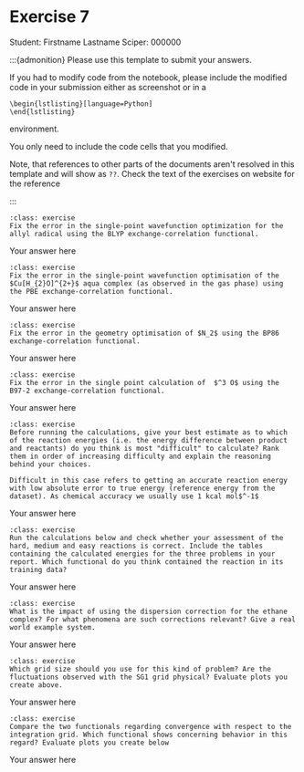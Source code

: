 # Exercise 7

Student:  Firstname Lastname    Sciper: 000000

:::{admonition} Please use this template to submit your answers. 

If you had to modify code from the notebook, please include the modified code in your submission either as screenshot or in a 

```
\begin{lstlisting}[language=Python]
\end{lstlisting}
```


environment. 

You only need to include the code cells that you modified.

Note, that references to other parts of the documents aren't resolved in this template and will show as `??`. Check the text of the exercises on website for the reference

:::

```{admonition} Exercise 1
:class: exercise
Fix the error in the single-point wavefunction optimization for the allyl radical using the BLYP exchange-correlation functional.
```

Your answer here

```{admonition} Exercise 2
:class: exercise
Fix the error in the single-point wavefunction optimisation of the $Cu[H_{2}O]^{2+}$ aqua complex (as observed in the gas phase) using the PBE exchange-correlation functional.
```

Your answer here

```{admonition} Exercise 3
:class: exercise
Fix the error in the geometry optimisation of $N_2$ using the BP86 exchange-correlation functional.
```

Your answer here

```{admonition} Exercise 4
:class: exercise
Fix the error in the single point calculation of  $^3 O$ using the B97-2 exchange-correlation functional.
```

Your answer here

```{admonition} Exercise 5
:class: exercise
Before running the calculations, give your best estimate as to which of the reaction energies (i.e. the energy difference between product and reactants) do you think is most "difficult" to calculate? Rank them in order of increasing difficulty and explain the reasoning behind your choices. 

Difficult in this case refers to getting an accurate reaction energy with low absolute error to true energy (reference energy from the dataset). As chemical accuracy we usually use 1 kcal mol$^-1$
```

Your answer here

```{admonition} Exercise 6
:class: exercise
Run the calculations below and check whether your assessment of the hard, medium and easy reactions is correct. Include the tables containing the calculated energies for the three problems in your report. Which functional do you think contained the reaction in its training data?
```

Your answer here

```{admonition} Exercise 8
:class: exercise
What is the impact of using the dispersion correction for the ethane complex? For what phenomena are such corrections relevant? Give a real world example system. 
```

Your answer here

```{admonition} Exercise 9
:class: exercise
Which grid size should you use for this kind of problem? Are the fluctuations observed with the SG1 grid physical? Evaluate plots you create above.
```


Your answer here

```{admonition} Exercise 10
:class: exercise
Compare the two functionals regarding convergence with respect to the integration grid. Which functional shows concerning behavior in this regard? Evaluate plots you create below
```


Your answer here